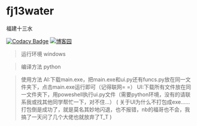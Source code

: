 # fj13water
福建十三水

[![Codacy Badge](https://api.codacy.com/project/badge/Grade/8a589791d4d740a1ac678a01119caa8d)](https://www.codacy.com/manual/lsyqlelel/fj13water?utm_source=github.com&amp;utm_medium=referral&amp;utm_content=lsyqlelel/fj13water&amp;utm_campaign=Badge_Grade)
[![博客园](https://img.shields.io/badge/%E5%8D%9A%E5%AE%A2%E5%9B%AD-lsyqlelel-brightgreen.svg)](https://www.cnblogs.com/lsyqlelel/p/11749841.html)

>运行环境 windows

>编译方法 python

>使用方法 AI:下载main.exe，把main.exe和ui.py还有funcs.py放在同一文件夹下，点击main.exe运行即可（记得联网= =）
>         UI:下载所有文件放在同一文件夹下，用poweshell执行ui.py文件（需要python环境，没有的请联系我或找其他同学帮忙一下，对不住…）
>      (  关于UI为什么不打包成exe……打包倒是成功了，就是莫名其妙地闪退，也不报错，nb的福哥也不会，我搞了一天问了几个大佬也就放弃了T_T  )
